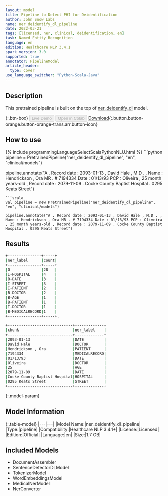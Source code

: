 ```yaml
---
layout: model
title: Pipeline to Detect PHI for Deidentification
author: John Snow Labs
name: ner_deidentify_dl_pipeline
date: 2022-03-21
tags: [licensed, ner, clinical, deidentification, en]
task: Named Entity Recognition
language: en
edition: Healthcare NLP 3.4.1
spark_version: 3.0
supported: true
annotator: PipelineModel
article_header:
  type: cover
use_language_switcher: "Python-Scala-Java"
---
```


## Description

This pretrained pipeline is built on the top of [ner_deidentify_dl](https://nlp.johnsnowlabs.com/2021/03/31/ner_deidentify_dl_en.html) model.

{:.btn-box}
<button class="button button-orange" disabled>Live Demo</button>
<button class="button button-orange" disabled>Open in Colab</button>
[Download](https://s3.amazonaws.com/auxdata.johnsnowlabs.com/clinical/models/ner_deidentify_dl_pipeline_en_3.4.1_3.0_1647871253846.zip){:.button.button-orange.button-orange-trans.arr.button-icon}

## How to use



<div class="tabs-box" markdown="1">
{% include programmingLanguageSelectScalaPythonNLU.html %}
```python
pipeline = PretrainedPipeline("ner_deidentify_dl_pipeline", "en", "clinical/models")

pipeline.annotate("A . Record date : 2093-01-13 , David Hale , M.D . , Name : Hendrickson , Ora MR . # 7194334 Date : 01/13/93 PCP : Oliveira , 25 month years-old , Record date : 2079-11-09 . Cocke County Baptist Hospital . 0295 Keats Street")
```
```scala
val pipeline = new PretrainedPipeline("ner_deidentify_dl_pipeline", "en", "clinical/models")

pipeline.annotate("A . Record date : 2093-01-13 , David Hale , M.D . , Name : Hendrickson , Ora MR . # 7194334 Date : 01/13/93 PCP : Oliveira , 25 month years-old , Record date : 2079-11-09 . Cocke County Baptist Hospital . 0295 Keats Street")
```
</div>

## Results

```bash
+---------------+-----+
|ner_label      |count|
+---------------+-----+
|O              |28   |
|I-HOSPITAL     |4    |
|B-DATE         |3    |
|I-STREET       |3    |
|I-PATIENT      |2    |
|B-DOCTOR       |2    |
|B-AGE          |1    |
|B-PATIENT      |1    |
|I-DOCTOR       |1    |
|B-MEDICALRECORD|1    |
+---------------+-----+. 

+-----------------------------+-------------+
|chunk                        |ner_label    |
+-----------------------------+-------------+
|2093-01-13                   |DATE         |
|David Hale                   |DOCTOR       |
|Hendrickson , Ora            |PATIENT      |
|7194334                      |MEDICALRECORD|
|01/13/93                     |DATE         |
|Oliveira                     |DOCTOR       |
|25                           |AGE          |
|2079-11-09                   |DATE         |
|Cocke County Baptist Hospital|HOSPITAL     |
|0295 Keats Street            |STREET       |
+-----------------------------+-------------+
```

{:.model-param}
## Model Information

{:.table-model}
|---|---|
|Model Name:|ner_deidentify_dl_pipeline|
|Type:|pipeline|
|Compatibility:|Healthcare NLP 3.4.1+|
|License:|Licensed|
|Edition:|Official|
|Language:|en|
|Size:|1.7 GB|

## Included Models

- DocumentAssembler
- SentenceDetectorDLModel
- TokenizerModel
- WordEmbeddingsModel
- MedicalNerModel
- NerConverter
